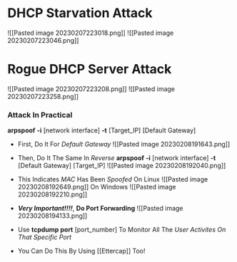 # DHCP Starvation Attack

![[Pasted image 20230207223018.png]]
![[Pasted image 20230207223046.png]]


# Rogue DHCP Server Attack

![[Pasted image 20230207223208.png]]
![[Pasted image 20230207223258.png]]


### Attack In Practical

**arpspoof** **-i** [network interface] **-t** [Target_IP]  [Default Gateway]
- First, Do It For *Default Gateway*
![[Pasted image 20230208191643.png]]

- Then, Do It The Same In *Reverse*
**arpspoof** **-i** [network interface] **-t** [Default Gateway]  [Target_IP]
![[Pasted image 20230208192040.png]]

- This Indicates *MAC* Has Been *Spoofed*
	On Linux
![[Pasted image 20230208192649.png]]
	On Windows
![[Pasted image 20230208192210.png]]

- ***Very Important!!!!***, **Do Port Forwarding**
![[Pasted image 20230208194133.png]]
- Use **tcpdump port** [port_number] To Monitor All The *User Activites On That Specific Port*
- You Can Do This By Using [[Ettercap]] Too!